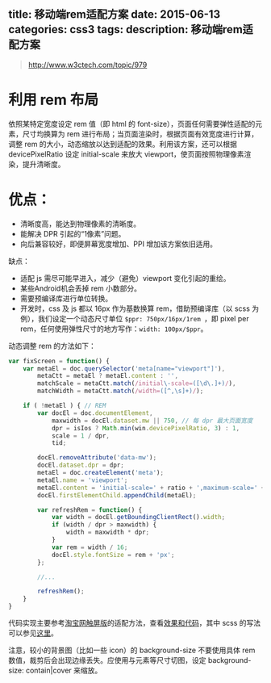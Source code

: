 title: 移动端rem适配方案
date: 2015-06-13
categories: css3
tags:
description: 移动端rem适配方案
---


> http://www.w3ctech.com/topic/979


# 利用 rem 布局
依照某特定宽度设定 rem 值（即 html 的 font-size），页面任何需要弹性适配的元素，尺寸均换算为 rem 进行布局；当页面渲染时，根据页面有效宽度进行计算，调整 rem 的大小，动态缩放以达到适配的效果。利用该方案，还可以根据 devicePixelRatio 设定 initial-scale 来放大 viewport，使页面按照物理像素渲染，提升清晰度。

# 优点：

- 清晰度高，能达到物理像素的清晰度。
- 能解决 DPR 引起的“1像素”问题。
- 向后兼容较好，即便屏幕宽度增加、PPI 增加该方案依旧适用。

缺点：

- 适配 js 需尽可能早进入，减少（避免）viewport 变化引起的重绘。
- 某些Android机会丢掉 rem 小数部分。
- 需要预编译库进行单位转换。
- 开发时，css 及 js 都以 16px 作为基数换算 rem，借助预编译库（以 scss 为例），我们设定一个动态尺寸单位 `$ppr: 750px/16px/1rem `，即 pixel per rem，任何使用弹性尺寸的地方写作：`width: 100px/$ppr`。

动态调整 rem 的方法如下：

```javascript
var fixScreen = function() {
    var metaEl = doc.querySelector('meta[name="viewport"]'),
        metaCtt = metaEl ? metaEl.content : '',
        matchScale = metaCtt.match(/initial\-scale=([\d\.]+)/),
        matchWidth = metaCtt.match(/width=([^,\s]+)/);

    if ( !metaEl ) { // REM
        var docEl = doc.documentElement,
            maxwidth = docEl.dataset.mw || 750, // 每 dpr 最大页面宽度
            dpr = isIos ? Math.min(win.devicePixelRatio, 3) : 1,
            scale = 1 / dpr,
            tid;

        docEl.removeAttribute('data-mw');
        docEl.dataset.dpr = dpr;
        metaEl = doc.createElement('meta');
        metaEl.name = 'viewport';
        metaEl.content = 'initial-scale=' + ratio + ',maximum-scale=' + ratio + ', minimum-scale=' + scale;
        docEl.firstElementChild.appendChild(metaEl);

        var refreshRem = function() {
            var width = docEl.getBoundingClientRect().width;
            if (width / dpr > maxwidth) {
                width = maxwidth * dpr;
            }
            var rem = width / 16;
            docEl.style.fontSize = rem + 'px';
        };

        //...

        refreshRem();
    }
}
```

代码实现主要参考[淘宝网触屏版](http://m.taobao.com)的适配方法，查看[效果和代码](http://www.meow.re/demo/screen-adaptation-in-mobileweb/app-rem.html)，其中 scss 的写法可以参见[这里](http://codepen.io/re54k/pen/aOoVLQ?editors=011)。

注意，较小的背景图（比如一些 icon）的 background-size 不要使用具体 rem 数值，裁剪后会出现边缘丢失。应使用与元素等尺寸切图，设定 background-size: contain|cover 来缩放。
